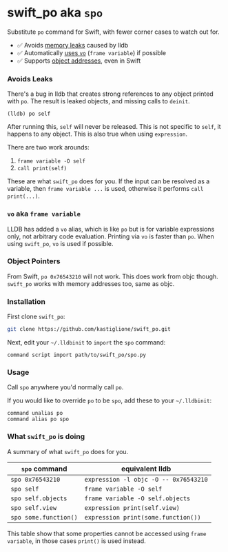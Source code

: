 # swift_po aka `spo`

Substitute `po` command for Swift, with fewer corner cases to watch out for.

* :white_check_mark: Avoids [memory leaks](#avoids-leaks) caused by lldb
* :white_check_mark: Automatically [uses `vo`](#vo-aka-frame-variable) (`frame variable`) if possible
* :white_check_mark: Supports [object addresses](#object-pointers), even in Swift

### Avoids Leaks

There's a bug in lldb that creates strong references to any object printed with `po`. The result is leaked objects, and missing calls to `deinit`.

```
(lldb) po self
```

After running this, `self` will never be released. This is not specific to `self`, it happens to any object. This is also true when using `expression`.

There are two work arounds:

1. `frame variable -O self`
2. `call print(self)`

These are what `swift_po` does for you. If the input can be resolved as a variable, then `frame variable ...` is used, otherwise it performs `call print(...)`.

### `vo` aka `frame variable`

LLDB has added a `vo` alias, which is like `po` but is for variable expressions only, not arbitrary code evaluation. Printing via `vo` is faster than `po`. When using `swift_po`, `vo` is used if possible.

### Object Pointers

From Swift, `po 0x76543210` will not work. This does work from objc though. `swift_po` works with memory addresses too, same as objc.

### Installation

First clone `swift_po`:

```sh
git clone https://github.com/kastiglione/swift_po.git
```

Next, edit your `~/.lldbinit` to `import` the `spo` command:

```
command script import path/to/swift_po/spo.py
```

### Usage

Call `spo` anywhere you'd normally call `po`.

If you would like to override `po` to be `spo`, add these to your `~/.lldbinit`:

```
command unalias po
command alias po spo
```

### What `swift_po` is doing

A summary of what `swift_po` does for you.


| `spo` command | equivalent lldb |
| - | - |
| `spo 0x76543210` | `expression -l objc -O -- 0x76543210` |
| `spo self` | `frame variable -O self` |
| `spo self.objects` | `frame variable -O self.objects` |
| `spo self.view` | `expression print(self.view)` |
| `spo some.function()` | `expression print(some.function())` |

This table show that some properties cannot be accessed using `frame variable`, in those cases `print()` is used instead.
